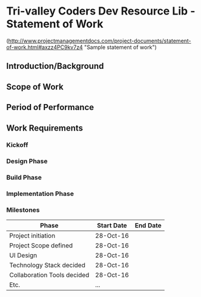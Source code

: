 # Tri-valley Coders Dev Resource Lib - Statement of Work

(http://www.projectmanagementdocs.com/project-documents/statement-of-work.html#axzz4PC9kv7z4 "Sample statement of work")

## Introduction/Background

## Scope of Work

## Period of Performance

## Work Requirements

### Kickoff

### Design Phase

### Build Phase

### Implementation Phase

### Milestones
| Phase              | Start Date | End Date |
| ------------------ | ---------- | -------- |
| Project initiation | 28-Oct-16  |          |
| Project Scope defined | 28-Oct-16  |          |
| UI Design | 28-Oct-16  |          |
| Technology Stack decided | 28-Oct-16  |          |
| Collaboration Tools decided | 28-Oct-16  |          |
| Etc. | ...  |          |
